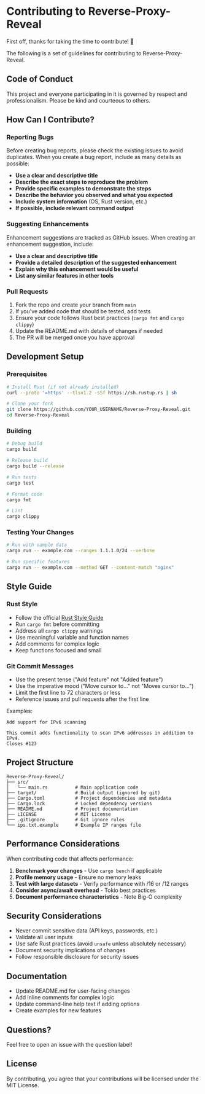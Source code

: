 # Contributing to Reverse-Proxy-Reveal

First off, thanks for taking the time to contribute! 🎉

The following is a set of guidelines for contributing to Reverse-Proxy-Reveal.

## Code of Conduct

This project and everyone participating in it is governed by respect and professionalism. Please be kind and courteous to others.

## How Can I Contribute?

### Reporting Bugs

Before creating bug reports, please check the existing issues to avoid duplicates. When you create a bug report, include as many details as possible:

- **Use a clear and descriptive title**
- **Describe the exact steps to reproduce the problem**
- **Provide specific examples to demonstrate the steps**
- **Describe the behavior you observed and what you expected**
- **Include system information** (OS, Rust version, etc.)
- **If possible, include relevant command output**

### Suggesting Enhancements

Enhancement suggestions are tracked as GitHub issues. When creating an enhancement suggestion, include:

- **Use a clear and descriptive title**
- **Provide a detailed description of the suggested enhancement**
- **Explain why this enhancement would be useful**
- **List any similar features in other tools**

### Pull Requests

1. Fork the repo and create your branch from `main`
2. If you've added code that should be tested, add tests
3. Ensure your code follows Rust best practices (`cargo fmt` and `cargo clippy`)
4. Update the README.md with details of changes if needed
5. The PR will be merged once you have approval

## Development Setup

### Prerequisites

```bash
# Install Rust (if not already installed)
curl --proto '=https' --tlsv1.2 -sSf https://sh.rustup.rs | sh

# Clone your fork
git clone https://github.com/YOUR_USERNAME/Reverse-Proxy-Reveal.git
cd Reverse-Proxy-Reveal
```

### Building

```bash
# Debug build
cargo build

# Release build
cargo build --release

# Run tests
cargo test

# Format code
cargo fmt

# Lint
cargo clippy
```

### Testing Your Changes

```bash
# Run with sample data
cargo run -- example.com --ranges 1.1.1.0/24 --verbose

# Run specific features
cargo run -- example.com --method GET --content-match "nginx"
```

## Style Guide

### Rust Style

- Follow the official [Rust Style Guide](https://doc.rust-lang.org/nightly/style-guide/)
- Run `cargo fmt` before committing
- Address all `cargo clippy` warnings
- Use meaningful variable and function names
- Add comments for complex logic
- Keep functions focused and small

### Git Commit Messages

- Use the present tense ("Add feature" not "Added feature")
- Use the imperative mood ("Move cursor to..." not "Moves cursor to...")
- Limit the first line to 72 characters or less
- Reference issues and pull requests after the first line

Examples:
```
Add support for IPv6 scanning

This commit adds functionality to scan IPv6 addresses in addition to IPv4.
Closes #123
```

## Project Structure

```
Reverse-Proxy-Reveal/
├── src/
│   └── main.rs          # Main application code
├── target/              # Build output (ignored by git)
├── Cargo.toml           # Project dependencies and metadata
├── Cargo.lock           # Locked dependency versions
├── README.md            # Project documentation
├── LICENSE              # MIT License
├── .gitignore           # Git ignore rules
└── ips.txt.example      # Example IP ranges file
```

## Performance Considerations

When contributing code that affects performance:

1. **Benchmark your changes** - Use `cargo bench` if applicable
2. **Profile memory usage** - Ensure no memory leaks
3. **Test with large datasets** - Verify performance with /16 or /12 ranges
4. **Consider async/await overhead** - Tokio best practices
5. **Document performance characteristics** - Note Big-O complexity

## Security Considerations

- Never commit sensitive data (API keys, passwords, etc.)
- Validate all user inputs
- Use safe Rust practices (avoid `unsafe` unless absolutely necessary)
- Document security implications of changes
- Follow responsible disclosure for security issues

## Documentation

- Update README.md for user-facing changes
- Add inline comments for complex logic
- Update command-line help text if adding options
- Create examples for new features

## Questions?

Feel free to open an issue with the question label!

## License

By contributing, you agree that your contributions will be licensed under the MIT License.

